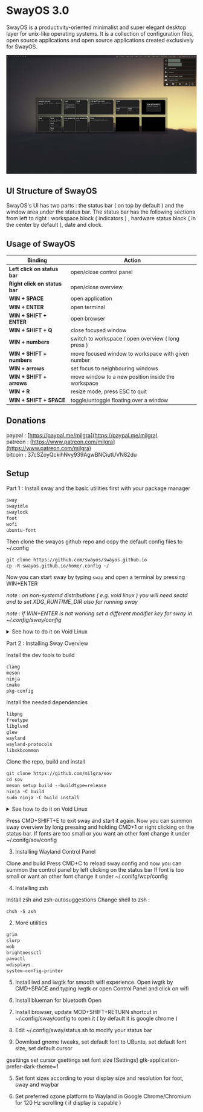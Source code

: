 # SwayOS 3.0


SwayOS is a productivity-oriented minimalist and super elegant desktop layer for unix-like operating systems. It is a collection of configuration files, open source applications and open source applications created exclusively for SwayOS.

[<img src="pics/swayos.png" width="1000">](pics/swayos.png)

## UI Structure of SwayOS

SwayOS's UI has two parts : the status bar ( on top by default ) and the window area under the status bar.
The status bar has the following sections from left to right : workspace block ( indicators ) , hardware status block ( in the center by default ), date and clock.

## Usage of SwayOS ##

| Binding | Action | 
| -----------| -------| 
|**Left click on status bar**|open/close control panel|
|**Right click on status bar**|open/close overview|
|**WIN + SPACE**|open application|
|**WIN + ENTER**|open terminal|
|**WIN + SHIFT + ENTER**|open browser|
|**WIN + SHIFT + Q**|close focused window|
|**WIN + numbers**|switch to workspace / open overview ( long press )|
|**WIN + SHIFT + numbers**|move focused window to workspace with given number|
|**WIN + arrows**|set focus to neighbouring windows|
|**WIN + SHIFT + arrows**|move window to a new position inside the workspace|
|**WIN + R**|resize mode, press ESC to quit|
|**WIN + SHIFT + SPACE**|toggle/untoggle floating over a window|

## Donations

paypal : [https://paypal.me/milgra](https://paypal.me/milgra)  
patreon : [https://www.patreon.com/milgra](https://www.patreon.com/milgra)  
bitcoin : 37cSZoyQckihNvy939AgwBNCiutUVN82du      

## Setup ##

Part 1 : Install sway and the basic utilities first with your package manager

```
sway
swayidle
swaylock
foot
wofi
ubuntu-font
```

Then clone the swayos github repo and copy the default config files to ~/.config

```
git clone https://github.com/swayos/swayos.github.io
cp -R swayos.github.io/home/.config ~/
```

Now you can start sway by typing ```sway``` and open a terminal by pressing WIN+ENTER

*note : on non-systemd distributions ( e.g. void linux ) you will need seatd and to set XDG_RUNTIME_DIR also for running sway*

*note : if WIN+ENTER is not working set a different modifier key for sway in ~/.config/sway/config*

<details>
  <summary>See how to do it on Void Linux</summary>
  
  ```
  sudo xpbs-install -Sy sway swayidle swaylock foot wofi ttf-ubuntu-font-family
  sudo xbps-install -Sy seatd
  sudo ln -s /etc/sv/seatd /var/service
  sudo usermod -a $USER -G _seatd
  git clone https://github.com/swayos/swayos.github.io
  cp -R swayos.github.io/home/.config ~/
  export XDG_RUNTIME_DIR=/tmp
  sway
  ```

</details>

Part 2 : Installing Sway Overview

Install the dev tools to build

```
clang
meson
ninja
cmake
pkg-config
```

Install the needed dependencies

```
libpng
freetype
libglvnd
glew
wayland
wayland-protocols
libxkbcommon
```

Clone the repo, build and install

```
git clone https://github.com/milgra/sov
cd sov
meson setup build --buildtype=release
ninja -C build
sudo ninja -C build install
```

<details>
  <summary>See how to do it on Void Linux</summary>
  
  ```
  sudo xbps-install -y clang meson ninja
  sudo xbps-install -Sy libpng-devel freetype-devel libglvnd-devel glew-devel wayland-devel libxkbcommon-devel
  git clone https://github.com/milgra/sov
  cd sov
  meson setup build --buildtype=release
  ninja -C build
  sudo ninja -C build install
  ```

</details>

Press CMD+SHIFT+E to exit sway and start it again. Now you can summon sway overview by long pressing and holding CMD+1 or right clicking on the status bar. 
If fonts are too small or you want an other font change it under ~/.conifg/sov/config

3. Installing Wayland Control Panel

Clone and build
Press CMD+C to reload sway config and now you can summon the control panel by left clicking on the status bar
If font is too small or want an other font change it under ~/.conifg/wcp/config

4. Installing zsh

Install zsh and zsh-autosuggestions
Change shell to zsh :

```
chsh -S zsh
```

2. More utilities

```
grim
slurp
wob
brightnessctl
pavuctl
wdisplays
system-config-printer
```

5. Install iwd and iwgtk for smooth wifi experience.
Open iwgtk by CMD+SPACE and typing iwgtk
or open Control Panel and click on wifi

5. Install blueman for bluetooth
Open

5. Install browser, update MOD+SHIFT+RETURN shortcut in ~/.config/sway/config to open it ( by default it is google chrome )

4. Edit ~/.config/sway/status.sh to modify your status bar

5. Download gnome tweaks, set default font to UBuntu, set default font size, set default cursor

gsettings set cursor
gsettings set font size
[Settings]
gtk-application-prefer-dark-theme=1

5. Set font sizes according to your display size and resolution for foot, sway and waybar

6. Set preferred ozone platform to Wayland in Google Chrome/Chromium for 120 Hz scrolling ( if display is capable )
